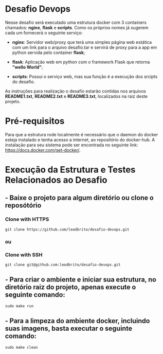 # Desafio Devops
Nesse desafio será executado uma estrutura docker com 3 containers chamados: __nginx__, __flask__ e __scripts__. Como os próprios nomes já sugerem cada um fornecerá o seguinte serviço:
* __nginx__:
Servidor web/proxy que terá uma simples página web estática com um link para o arquivo desafio.tar e servirá de proxy para a app em python servida pelo container __flask__;

* __flask__:
Aplicação web em python com o framework Flask que retorna __"wello World"__;

* __scripts__:
Possui o serviço web, mas sua função é a execução dos srcipts do desafio.

As instruções para realização o desafio estarão contidas nos arquivos __README1.txt__, __README2.txt__ e __README3.txt__, localizados na raiz deste projeto.

# Pré-requisitos
Para que a estrutura rode localmente é necessário que o daemon do docker esteja instalado e tenha acesso a internet, ao repositório do docker-hub. A instalação para seu sistema pode ser encontrada no seguinte link: https://docs.docker.com/get-docker/.

# Execução da Estrutura e Testes Relacionados ao Desafio

## - Baixe o projeto para algum diretório ou clone o reposótório
### Clone with HTTPS
```
git clone https://github.com/leodbrito/desafio-devops.git
```
### ou
### Clone with SSH
```
git clone git@github.com:leodbrito/desafio-devops.git
```

## - Para criar o ambiente e iniciar sua estrutura, no diretório raiz do projeto, apenas execute o seguinte comando:
```
sudo make run
```

## - Para a limpeza do ambiente docker, incluindo suas imagens, basta executar o seguinte comando:
```
sudo make clean
```
